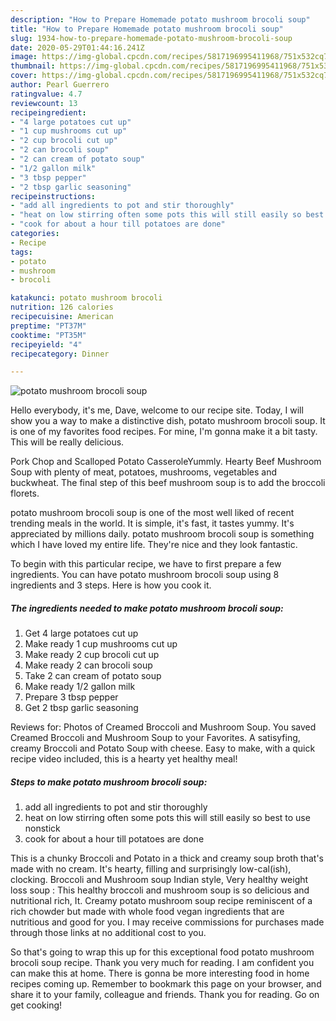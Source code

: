 ```yaml
---
description: "How to Prepare Homemade potato mushroom brocoli soup"
title: "How to Prepare Homemade potato mushroom brocoli soup"
slug: 1934-how-to-prepare-homemade-potato-mushroom-brocoli-soup
date: 2020-05-29T01:44:16.241Z
image: https://img-global.cpcdn.com/recipes/5817196995411968/751x532cq70/potato-mushroom-brocoli-soup-recipe-main-photo.jpg
thumbnail: https://img-global.cpcdn.com/recipes/5817196995411968/751x532cq70/potato-mushroom-brocoli-soup-recipe-main-photo.jpg
cover: https://img-global.cpcdn.com/recipes/5817196995411968/751x532cq70/potato-mushroom-brocoli-soup-recipe-main-photo.jpg
author: Pearl Guerrero
ratingvalue: 4.7
reviewcount: 13
recipeingredient:
- "4 large potatoes cut up"
- "1 cup mushrooms cut up"
- "2 cup brocoli cut up"
- "2 can brocoli soup"
- "2 can cream of potato soup"
- "1/2 gallon milk"
- "3 tbsp pepper"
- "2 tbsp garlic seasoning"
recipeinstructions:
- "add all ingredients to pot and stir thoroughly"
- "heat on low stirring often some pots this will still easily so best to use nonstick"
- "cook for about a hour till potatoes are done"
categories:
- Recipe
tags:
- potato
- mushroom
- brocoli

katakunci: potato mushroom brocoli 
nutrition: 126 calories
recipecuisine: American
preptime: "PT37M"
cooktime: "PT35M"
recipeyield: "4"
recipecategory: Dinner

---
```



![potato mushroom brocoli soup](https://img-global.cpcdn.com/recipes/5817196995411968/751x532cq70/potato-mushroom-brocoli-soup-recipe-main-photo.jpg)

Hello everybody, it's me, Dave, welcome to our recipe site. Today, I will show you a way to make a distinctive dish, potato mushroom brocoli soup. It is one of my favorites food recipes. For mine, I'm gonna make it a bit tasty. This will be really delicious.

Pork Chop and Scalloped Potato CasseroleYummly. Hearty Beef Mushroom Soup with plenty of meat, potatoes, mushrooms, vegetables and buckwheat. The final step of this beef mushroom soup is to add the broccoli florets.

potato mushroom brocoli soup is one of the most well liked of recent trending meals in the world. It is simple, it's fast, it tastes yummy. It's appreciated by millions daily. potato mushroom brocoli soup is something which I have loved my entire life. They're nice and they look fantastic.


To begin with this particular recipe, we have to first prepare a few ingredients. You can have potato mushroom brocoli soup using 8 ingredients and 3 steps. Here is how you cook it.

<!--inarticleads1-->

##### The ingredients needed to make potato mushroom brocoli soup:

1. Get 4 large potatoes cut up
1. Make ready 1 cup mushrooms cut up
1. Make ready 2 cup brocoli cut up
1. Make ready 2 can brocoli soup
1. Take 2 can cream of potato soup
1. Make ready 1/2 gallon milk
1. Prepare 3 tbsp pepper
1. Get 2 tbsp garlic seasoning


Reviews for: Photos of Creamed Broccoli and Mushroom Soup. You saved Creamed Broccoli and Mushroom Soup to your Favorites. A satisyfing, creamy Broccoli and Potato Soup with cheese. Easy to make, with a quick recipe video included, this is a hearty yet healthy meal! 

<!--inarticleads2-->

##### Steps to make potato mushroom brocoli soup:

1. add all ingredients to pot and stir thoroughly
1. heat on low stirring often some pots this will still easily so best to use nonstick
1. cook for about a hour till potatoes are done


This is a chunky Broccoli and Potato in a thick and creamy soup broth that&#39;s made with no cream. It&#39;s hearty, filling and surprisingly low-cal(ish), clocking. Broccoli and Mushroom soup Indian style, Very healthy weight loss soup : This healthy broccoli and mushroom soup is so delicious and nutritional rich, It. Creamy potato mushroom soup recipe reminiscent of a rich chowder but made with whole food vegan ingredients that are nutritious and good for you. I may receive commissions for purchases made through those links at no additional cost to you. 

So that's going to wrap this up for this exceptional food potato mushroom brocoli soup recipe. Thank you very much for reading. I am confident you can make this at home. There is gonna be more interesting food in home recipes coming up. Remember to bookmark this page on your browser, and share it to your family, colleague and friends. Thank you for reading. Go on get cooking!

